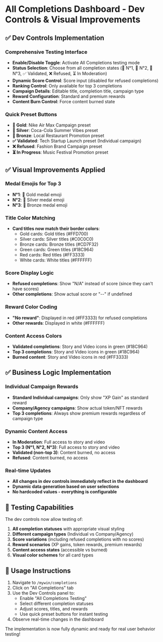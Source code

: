 # All Completions Dashboard - Dev Controls & Visual Improvements

## ✅ **Dev Controls Implementation**

### **Comprehensive Testing Interface**
- **Enable/Disable Toggle**: Activate All Completions testing mode
- **Status Selection**: Choose from all completion states (🥇 N°1, 🥈 N°2, 🥉 N°3, ✅ Validated, ❌ Refused, ⏳ In Moderation)
- **Dynamic Score Control**: Score input (disabled for refused completions)
- **Ranking Control**: Only available for top 3 completions
- **Campaign Details**: Editable title, completion title, campaign type
- **Reward Configuration**: Standard and premium rewards
- **Content Burn Control**: Force content burned state

### **Quick Preset Buttons**
- **🥇 Gold**: Nike Air Max Campaign preset
- **🥈 Silver**: Coca-Cola Summer Vibes preset  
- **🥉 Bronze**: Local Restaurant Promotion preset
- **✅ Validated**: Tech Startup Launch preset (Individual campaign)
- **❌ Refused**: Fashion Brand Campaign preset
- **⏳ In Progress**: Music Festival Promotion preset

## ✅ **Visual Improvements Applied**

### **Medal Emojis for Top 3**
- **N°1**: 🥇 Gold medal emoji
- **N°2**: 🥈 Silver medal emoji  
- **N°3**: 🥉 Bronze medal emoji

### **Title Color Matching**
- **Card titles now match their border colors**:
  - Gold cards: Gold titles (#FFD700)
  - Silver cards: Silver titles (#C0C0C0)
  - Bronze cards: Bronze titles (#CD7F32)
  - Green cards: Green titles (#18C964)
  - Red cards: Red titles (#FF3333)
  - White cards: White titles (#FFFFFF)

### **Score Display Logic**
- **Refused completions**: Show "N/A" instead of score (since they can't have scores)
- **Other completions**: Show actual score or "--" if undefined

### **Reward Color Coding**
- **"No reward"**: Displayed in red (#FF3333) for refused completions
- **Other rewards**: Displayed in white (#FFFFFF)

### **Content Access Colors**
- **Validated completions**: Story and Video icons in green (#18C964)
- **Top 3 completions**: Story and Video icons in green (#18C964)
- **Burned content**: Story and Video icons in red (#FF3333)

## ✅ **Business Logic Implementation**

### **Individual Campaign Rewards**
- **Standard Individual campaigns**: Only show "XP Gain" as standard reward
- **Company/Agency campaigns**: Show actual token/NFT rewards
- **Top 3 completions**: Always show premium rewards regardless of campaign type

### **Dynamic Content Access**
- **In Moderation**: Full access to story and video
- **Top 3 (N°1, N°2, N°3)**: Full access to story and video
- **Validated (non-top 3)**: Content burned, no access
- **Refused**: Content burned, no access

### **Real-time Updates**
- **All changes in dev controls immediately reflect in the dashboard**
- **Dynamic data generation based on user selections**
- **No hardcoded values - everything is configurable**

## 🎯 **Testing Capabilities**

The dev controls now allow testing of:
1. **All completion statuses** with appropriate visual styling
2. **Different campaign types** (Individual vs Company/Agency)
3. **Score variations** (including refused completions with no scores)
4. **Reward scenarios** (XP gains, token rewards, premium rewards)
5. **Content access states** (accessible vs burned)
6. **Visual color schemes** for all card types

## 🚀 **Usage Instructions**

1. Navigate to `/mywin/completions`
2. Click on "All Completions" tab
3. Use the Dev Controls panel to:
   - Enable "All Completions Testing"
   - Select different completion statuses
   - Adjust scores, titles, and rewards
   - Use quick preset buttons for instant testing
4. Observe real-time changes in the dashboard

The implementation is now fully dynamic and ready for real user behavior testing!
